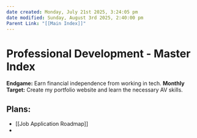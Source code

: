 ```yaml
---
date created: Monday, July 21st 2025, 3:24:05 pm
date modified: Sunday, August 3rd 2025, 2:40:00 pm
Parent Link: "[[Main Index]]"
---
```


# Professional Development - Master Index

**Endgame:** Earn financial independence from working in tech.
**Monthly Target:** Create my portfolio website and learn the necessary AV skills.

## Plans:
- [[Job Application Roadmap]]
- 